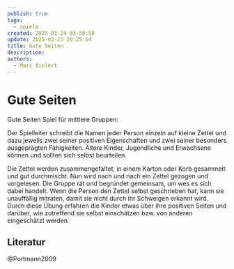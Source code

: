 ```yaml
---
publish: true
tags:
  - spiele
created: 2025-01-24 03:50:50
update: 2025-02-23 20:25:54
title: Gute Seiten
description: 
authors:
  - Marc Bielert
---
```


# Gute Seiten

Gute Seiten
Spiel für mittlere Gruppen:

Der Spielleiter schreibt die Namen jeder Person einzeln auf kleine Zettel und dazu jeweils zwei seiner positiven Eigenschaften und zwei seiner besonders ausgeprägten Fähigkeiten. Ältere Kinder, Jugendliche und Erwachsene können und sollten sich selbst beurteilen.

Die Zettel werden zusammengefaltet, in einem Karton oder Korb gesammelt und gut durchmischt. Nun wird nach und nach ein Zettel gezogen und vorgelesen. Die Gruppe rät und begründet gemeinsam, um wes es sich dabei handelt. Wenn die Person den Zettel selbst geschrieben hat, kann sie unauffällig mitraten, damit sie nicht durch ihr Schweigen erkannt wird.
Durch diese Übung erfahren die Kinder etwas über ihre positiven Seiten und darüber, wie zutreffend sie selbst einschätzen bzw. von anderen eingeschätzt werden.

## Literatur

@Portmann2009


